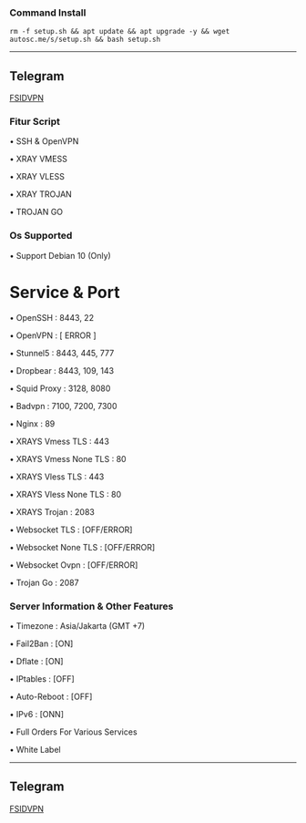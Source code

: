 ### Command Install

```
rm -f setup.sh && apt update && apt upgrade -y && wget autosc.me/s/setup.sh && bash setup.sh
```


------------
**Telegram**
------------
[FSIDVPN](https://t.me/FER1DEV)

### Fitur Script
• SSH & OpenVPN

• XRAY VMESS 

• XRAY VLESS

• XRAY TROJAN

• TROJAN GO

### Os Supported

• Support Debian 10 (Only)
# Service & Port

• OpenSSH                 : 8443, 22

• OpenVPN                 : [ ERROR ]

• Stunnel5                : 8443, 445, 777

• Dropbear                : 8443, 109, 143

• Squid Proxy             : 3128, 8080

• Badvpn                  : 7100, 7200, 7300

• Nginx                   : 89

• XRAYS Vmess TLS         : 443

• XRAYS Vmess None TLS    : 80

• XRAYS Vless TLS         : 443

• XRAYS Vless None TLS    : 80

• XRAYS Trojan            : 2083

• Websocket TLS           : [OFF/ERROR]

• Websocket None TLS      : [OFF/ERROR]

• Websocket Ovpn          : [OFF/ERROR]

• Trojan Go               : 2087

 ### Server Information & Other Features

• Timezone                : Asia/Jakarta (GMT +7)

• Fail2Ban                : [ON]

• Dflate                  : [ON]

• IPtables                : [OFF]

• Auto-Reboot             : [OFF]

• IPv6                    : [ONN]

• Full Orders For Various Services

• White Label




------------
**Telegram**
------------
[FSIDVPN](https://t.me/FER1DEV)
